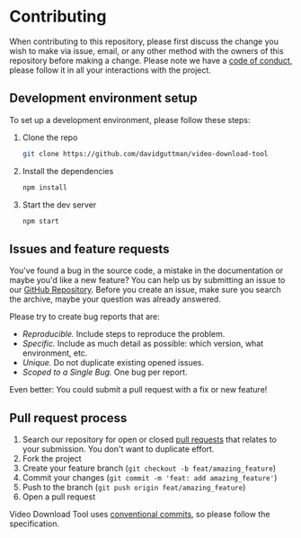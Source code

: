 # Contributing

When contributing to this repository, please first discuss the change you wish to make via issue, email, or any other method with the owners of this repository before making a change.
Please note we have a [code of conduct](CODE_OF_CONDUCT.md), please follow it in all your interactions with the project.

## Development environment setup

To set up a development environment, please follow these steps:

1. Clone the repo

   ```sh
   git clone https://github.com/davidguttman/video-download-tool
   ```

2. Install the dependencies

   ```sh
   npm install
   ```

 3. Start the dev server

    ```sh
    npm start
    ```

## Issues and feature requests

You've found a bug in the source code, a mistake in the documentation or maybe you'd like a new feature? You can help us by submitting an issue to our [GitHub Repository](https://github.com/davidguttman/video-download-tool/issues). Before you create an issue, make sure you search the archive, maybe your question was already answered.

Please try to create bug reports that are:

- _Reproducible._ Include steps to reproduce the problem.
- _Specific._ Include as much detail as possible: which version, what environment, etc.
- _Unique._ Do not duplicate existing opened issues.
- _Scoped to a Single Bug._ One bug per report.

Even better: You could submit a pull request with a fix or new feature!

## Pull request process

1. Search our repository for open or closed
[pull requests](https://github.com/davidguttman/video-download-tool/pulls)
that relates to your submission. You don't want to duplicate effort.
2. Fork the project
3. Create your feature branch (`git checkout -b feat/amazing_feature`)
4. Commit your changes (`git commit -m 'feat: add amazing_feature'`)
5. Push to the branch (`git push origin feat/amazing_feature`)
6. Open a pull request

Video Download Tool uses [conventional commits](https://www.conventionalcommits.org), so please follow the specification.
